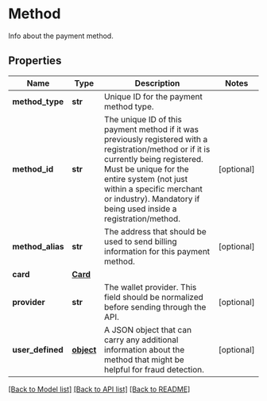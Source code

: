 # Method

Info about the payment method.
## Properties
Name | Type | Description | Notes
------------ | ------------- | ------------- | -------------
**method_type** | **str** | Unique ID for the payment method type. | 
**method_id** | **str** | The unique ID of this payment method if it was previously registered with a registration/method or if it is currently being registered. Must be unique for the entire system (not just within a specific merchant or industry). Mandatory if being used inside a registration/method. | [optional] 
**method_alias** | **str** | The address that should be used to send billing information for this payment method. | [optional] 
**card** | [**Card**](Card.md) |  | 
**provider** | **str** | The wallet provider. This field should be normalized before sending through the API. | [optional] 
**user_defined** | [**object**](.md) | A JSON object that can carry any additional information about the method that might be helpful for fraud detection. | [optional] 

[[Back to Model list]](../README.md#documentation-for-models) [[Back to API list]](../README.md#documentation-for-api-endpoints) [[Back to README]](../README.md)


